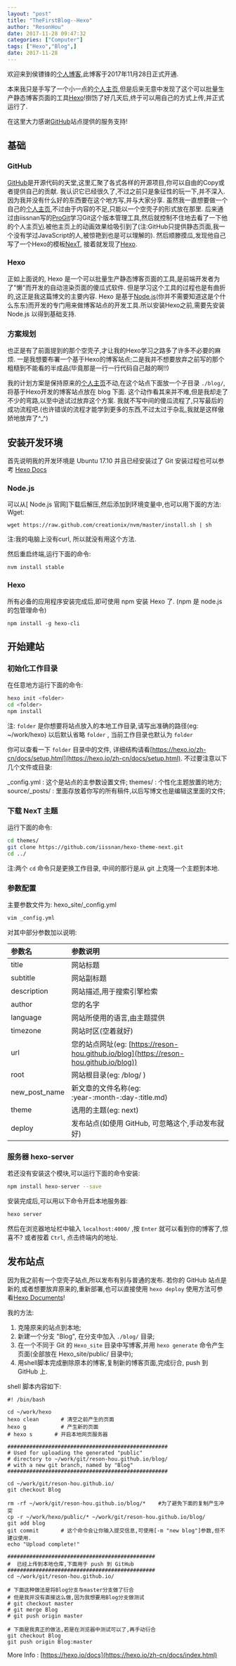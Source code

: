 ```yaml
---
layout: "post"
title: "TheFirstBlog--Hexo"
author: "ResonHou"
date: 2017-11-28 09:47:32
categories: ["Computer"]
tags: ["Hexo","Blog",]
date: 2017-11-28
---
```


欢迎来到侯镖锋的[个人博客](https://reson-hou.github.io/blog/),此博客于2017年11月28日正式开通.

本来我只是手写了一个小一点的[个人主页](https://resonweb.github.io),但是后来无意中发现了这个可以批量生产静态博客页面的工具[Hexo](https://hexo.io)!捯饬了好几天后,终于可以用自己的方式上传,并正式运行了.

在这里大力感谢[GitHub](https://github.com)站点提供的服务支持!

<!--more-->




## 基础
### GitHub
[GitHub](https://github.com)是开源代码的天堂,这里汇聚了各式各样的开源项目,你可以自由的Copy或者提供自己的贡献. 我认识它已经很久了,不过之前只是象征性的玩一下,并不深入. 因为我并没有什么好的东西要在这个地方写,并与大家分享. 虽然我一直想要做一个自己的[个人主页](https://reson-hou.github.io),不过由于内容的不足,只能以一个空壳子的形式放在那里.
后来通过由iissnan写的[ProGit](http://iissnan.com/progit/)学习Git这个版本管理工具,然后就控制不住地去看了一下他的个人主页[Vi](http://iissnan.com).被他主页上的动画效果给吸引到了(注:GitHub只提供静态页面,我一个没有学过JavaScript的人,被惊艳到也是可以理解的). 然后顺滕摸瓜,发现他自己写了一个Hexo的模板[NexT](http://theme-next.iissnan.com), 接着就发现了[Hexo](http://hexo.io).

### Hexo
正如上面说的, Hexo 是一个可以批量生产静态博客页面的工具,是前端开发者为了"懒"而开发的自动渲染页面的傻瓜式软件. 但是学习这个工具的过程也是有曲折的,这正是我这篇博文的主要内容.
Hexo 是基于[Node.js](http://nodejs.cn)(你并不需要知道这是个什么东东)而开发的专门用来做博客站点的开发工具.所以安装Hexo之前,需要先安装 Node.js 以得到基础支持.

### 方案规划
也正是有了前面提到的那个空壳子,才让我的Hexo学习之路多了许多不必要的麻烦. 一是我想要布署一个基于Hexo的博客站点;二是我并不想要放弃之前写的那个粗糙到不能看的半成品(毕竟那是一行一行代码自己敲的啊!!)

我的计划方案是保持原来的[个人主页](https://reson-hou.github.io)不动,在这个站点下面放一个子目录 `./blog/`, 将基于Hexo开发的博客站点放在 blog 下面. 这个动作看其来并不难,但是我却走了不少的弯路,以至中途试过放弃这个方案. 我就不写中间的傻瓜流程了,只写最后的成功流程吧.(也许错误的流程才能学到更多的东西,不过太过于杂乱,我就是这样傲娇地放弃了^_^)

## 安装开发环境
首先说明我的开发环境是 Ubuntu 17.10
并且已经安装过了 Git
安装过程也可以参考 [Hexo Docs](https://hexo.io/zh-cn/docs/index.html)

### Node.js
可以从[ Node.js 官网]下载后解压,然后添加到环境变量中,也可以用下面的方法:
Wget:
```
wget https://raw.github.com/creationix/nvm/master/install.sh | sh
```
注:我的电脑上没有curl, 所以就没有用这个方法.

然后重启终端,运行下面的命令:
```
nvm install stable
```

### Hexo
所有必备的应用程序安装完成后,即可使用 npm 安装 Hexo 了. (npm 是 node.js 的包管理命令)
```
npm install -g hexo-cli
```

## 开始建站
### 初始化工作目录
在任意地方运行下面的命令:
``` bash
hexo init <folder>
cd <folder>
npm install
```
注: `folder` 是你想要将站点放入的本地工作目录,请写出准确的路径(eg: ~/work/hexo)
    以后默认省略 `folder` , 当前工作目录也默认为 `folder`

你可以查看一下 `folder` 目录中的文件, 详细结构请看[https://hexo.io/zh-cn/docs/setup.html](https://hexo.io/zh-cn/docs/setup.html). 不过要注意以下几个文件或目录:

_config.yml : 这个是站点的主参数设置文件;
themes/     : 个性化主题放置的地方;
source/_posts/ : 里面存放着你写的所有稿件,以后写博文也是编辑这里面的文件;

### 下载 NexT 主题
运行下面的命令:
``` bash
cd themes/
git clone https://github.com/iissnan/hexo-theme-next.git
cd ../
```
注:两个 `cd` 命令只是更换工作目录, 中间的那行是从 git 上克隆一个主题到本地.

### 参数配置
主要参数文件为: hexo_site/_config.yml
``` bash
vim _config.yml
```
对其中部分参数加以说明:

| 参数名 | 参数说明 |
|:--|:-----|
| title | 网站标题 |
| subtitle | 网站副标题 |
| description | 网站描述,用于搜索引擎检索 |
| author | 您的名字 |
| language | 网站所使用的语言,由主题提供 |
| timezone | 网站时区(空着就好) |
| url | 您的站点网址(eg: [https://reson-hou.github.io/blog](https://reson-hou.github.io/blog)) |
| root | 网站根目录(eg: /blog/ ) |
| new_post_name | 新文章的文件名称(eg: :year-:month-:day-:title.md) |
| theme | 选用的主题(eg: next) |
| deploy | 发布站点(如使用 GitHub, 可忽略这个,手动发布就好) |

### 服务器 hexo-server
若还没有安装这个模块,可以运行下面的命令安装:
``` bash
npm install hexo-server --save
```
安装完成后,可以用以下命令开启本地服务器:
``` bash
hexo server
```
然后在浏览器地址栏中输入 `localhost:4000/` ,按 `Enter` 就可以看到你的博客了,惊喜不?
或者按着 `Ctrl`, 点击终端内的地址.

## 发布站点
因为我之前有一个空壳子站点,所以发布有别与普通的发布.
若你的 GitHub 站点是新的,或者想要放弃原来的,重新部署,也可以直接使用 `hexo deploy`
使用方法可参看[Hexo Documents](https://hexo.io/zh-cn/docs/deployment.html)!

我的方法:
  1. 克隆原来的站点到本地;
  2. 新建一个分支 "Blog", 在分支中加入 `./blog/` 目录;
  3. 在一个不同于 Git 的 `Hexo_site` 目录中写博客,并用 `hexo generate` 命令产生页面(全部放在 Hexo_site/public/ 目录中);
  4. 用shell脚本完成删除原本的博客,复制新的博客页面,完成衍合, push 到 GitHub 上.

shell 脚本内容如下:
```
#! /bin/bash

cd ~/work/hexo
hexo clean       # 清空之前产生的页面
hexo g           # 产生新的页面
# hexo s	   # 开启本地网页服务器

###################################################
# Used for uploading the generated "public"
# directory to ~/work/git/reson-hou.github.io/blog/
# with a new git branch, named by "Blog"
###################################################

cd ~/work/git/reson-hou.github.io/
git checkout Blog

rm -rf ~/work/git/reson-hou.github.io/blog/*    #为了避免下面的复制产生冲突
cp -r ~/work/hexo/public/* ~/work/git/reson-hou.github.io/blog/
git add blog
git commit       # 这个命令会让你输入提交信息,可使用[-m "new blog"]参数,但不建议使用.
echo "Upload complete!"

###############################################
#  已经上传到本地仓库,下面用于 push 到 GitHub
###############################################
cd ~/work/git/reson-hou.github.io/

# 下面这种做法是将Blog分支与master分支做了衍合
# 但是我并没有直接这么做,因为我想要用Blog分支做测试
# git checkout master
# git merge Blog
# git push origin master

# 下面是我真正的做法,若是在浏览器中测试可以了,再手动衍合
git checkout Blog
git push origin Blog:master

```

More Info : [https://hexo.io/docs](https://hexo.io/zh-cn/docs/index.html)
